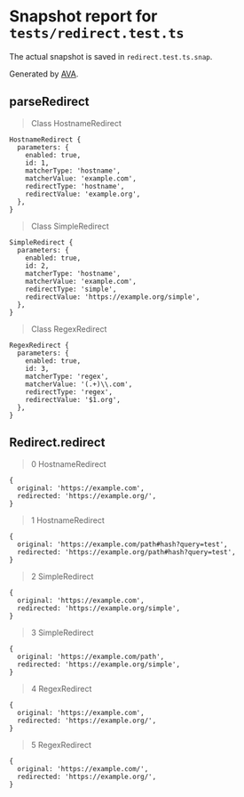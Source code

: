 # Snapshot report for `tests/redirect.test.ts`

The actual snapshot is saved in `redirect.test.ts.snap`.

Generated by [AVA](https://avajs.dev).

## parseRedirect

> Class HostnameRedirect

    HostnameRedirect {
      parameters: {
        enabled: true,
        id: 1,
        matcherType: 'hostname',
        matcherValue: 'example.com',
        redirectType: 'hostname',
        redirectValue: 'example.org',
      },
    }

> Class SimpleRedirect

    SimpleRedirect {
      parameters: {
        enabled: true,
        id: 2,
        matcherType: 'hostname',
        matcherValue: 'example.com',
        redirectType: 'simple',
        redirectValue: 'https://example.org/simple',
      },
    }

> Class RegexRedirect

    RegexRedirect {
      parameters: {
        enabled: true,
        id: 3,
        matcherType: 'regex',
        matcherValue: '(.+)\\.com',
        redirectType: 'regex',
        redirectValue: '$1.org',
      },
    }

## Redirect.redirect

> 0 HostnameRedirect

    {
      original: 'https://example.com',
      redirected: 'https://example.org/',
    }

> 1 HostnameRedirect

    {
      original: 'https://example.com/path#hash?query=test',
      redirected: 'https://example.org/path#hash?query=test',
    }

> 2 SimpleRedirect

    {
      original: 'https://example.com',
      redirected: 'https://example.org/simple',
    }

> 3 SimpleRedirect

    {
      original: 'https://example.com/path',
      redirected: 'https://example.org/simple',
    }

> 4 RegexRedirect

    {
      original: 'https://example.com',
      redirected: 'https://example.org/',
    }

> 5 RegexRedirect

    {
      original: 'https://example.com/',
      redirected: 'https://example.org/',
    }
